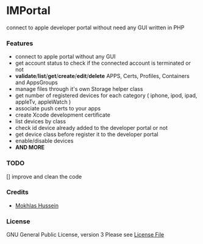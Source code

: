 # IMPortal
connect to apple developer portal without need any GUI written in PHP


### Features 

* connect to apple portal without any GUI
* get account status to check if the connected account is terminated or not
* **validate**/**list**/**get**/**create**/**edit**/**delete** APPS, Certs, Profiles, Containers and AppsGroups
* manage files through it's own Storage helper class
* get number of registered devices for each category ( iphone, ipod, ipad, appleTv, appleWatch )
* associate push certs to your apps
* create Xcode development certificate
* list devices by class
* check id device already added to the developer portal or not
* get device class before register it to the developer portal
* enable/disable devices
* **AND MORE**

### TODO

[] improve and clean the code

### Credits

- [Mokhlas Hussein][link-author]

### License

GNU General Public License, version 3 Please see [License File](LICENSE)

[link-author]: https://twitter.com/imokhles